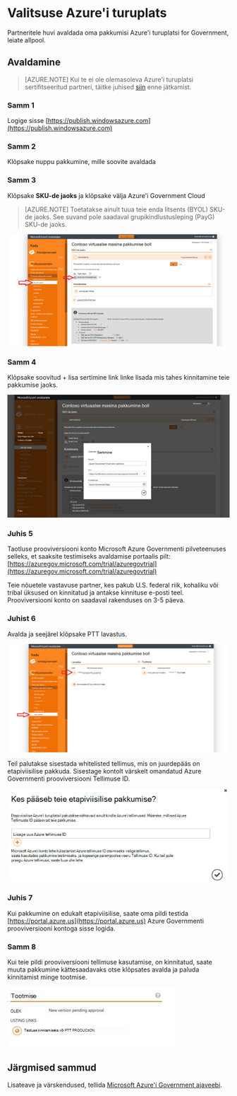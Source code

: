 <properties
            pageTitle="Azure'i valitsuse dokumentidele | Microsoft Azure'i"
            description="See pakub võrdlus funktsioonid ja juhised arendada Azure'i Government rakendusi."
            services="Azure-Government"
            cloud="gov"
            documentationCenter=""
            authors="tsingh"
            manager="asimm"
            editor=""/>
 
<tags    ms.service="multiple"
            ms.devlang="na"
            ms.topic="article"
            ms.tgt_pltfrm="na"
            ms.workload="azure-government"
            ms.date="10/20/2016"
            ms.author="zakramer;tsingh;divacc"/> 

# <a name="azure-government-marketplace"></a>Valitsuse Azure'i turuplats
Partneritele huvi avaldada oma pakkumisi Azure'i turuplatsi for Government, leiate allpool.

## <a name="publishing"></a>Avaldamine
>[AZURE.NOTE] Kui te ei ole olemasoleva Azure'i turuplatsi sertifitseeritud partneri, täitke juhised [siin](../marketplace-publishing/marketplace-publishing-getting-started.md) enne jätkamist.

### <a name="step-1"></a>Samm 1  
Logige sisse [https://publish.windowsazure.com](https://publish.windowsazure.com)

### <a name="step-2"></a>Samm 2
Klõpsake nuppu pakkumine, mille soovite avaldada

### <a name="step-3"></a>Samm 3
Klõpsake **SKU-de jaoks** ja klõpsake välja Azure'i Government Cloud

>[AZURE.NOTE] Toetatakse ainult tuua teie enda litsents (BYOL) SKU-de jaoks.  See suvand pole saadaval grupikindlustusleping (PayG) SKU-de jaoks.

![Asetekst](./media/government-manage-marketplace-partner-1.png)

### <a name="step-4"></a>Samm 4
Klõpsake soovitud + lisa sertimine link linke lisada mis tahes kinnitamine teie pakkumise jaoks.

![Asetekst](./media/government-manage-marketplace-partner-2.png)

### <a name="step-5"></a>Juhis 5
Taotluse prooviversiooni konto Microsoft Azure Governmenti pilveteenuses selleks, et saaksite testimiseks avaldamise portaalis pilt: [https://azuregov.microsoft.com/trial/azuregovtrial](https://azuregov.microsoft.com/trial/azuregovtrial)

Teie nõuetele vastavuse partner, kes pakub U.S. federal riik, kohaliku või tribal üksused on kinnitatud ja antakse kinnituse e-posti teel.  Prooviversiooni konto on saadaval rakenduses on 3-5 päeva.

### <a name="step-6"></a>Juhist 6
Avalda ja seejärel klõpsake PTT lavastus. 

![Asetekst](./media/government-manage-marketplace-partner-3.png)

Teil palutakse sisestada whitelisted tellimus, mis on juurdepääs on etapiviisilise pakkuda. Sisestage kontolt värskelt omandatud Azure Governmenti prooviversiooni Tellimuse ID.

![Asetekst](./media/government-manage-marketplace-partner-4.png)

### <a name="step-7"></a>Juhis 7
Kui pakkumine on edukalt etapiviisilise, saate oma pildi testida [https://portal.azure.us](https://portal.azure.us) Azure Governmenti prooviversiooni kontoga sisse logida.

### <a name="step-8"></a>Samm 8
Kui teie pildi prooviversiooni tellimuse kasutamise, on kinnitatud, saate muuta pakkumine kättesaadavaks otse klõpsates avalda ja paluda kinnitamist minge tootmise. 

![Asetekst](./media/government-manage-marketplace-partner-5.png)

## <a name="next-steps"></a>Järgmised sammud

Lisateave ja värskendused, tellida [Microsoft Azure'i Government ajaveebi](https://blogs.msdn.microsoft.com/azuregov/).
